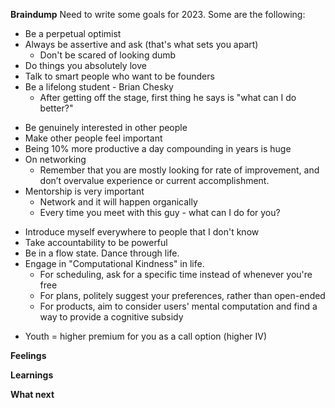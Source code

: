 **Braindump**
Need to write some goals for 2023. Some are the following:

* Be a perpetual optimist
* Always be assertive and ask (that's what sets you apart)
	* Don't be scared of looking dumb
* Do things you absolutely love
* Talk to smart people who want to be founders
* Be a lifelong student - Brian Chesky
	- After getting off the stage, first thing he says is "what can I do better?"
- Be genuinely interested in other people 
- Make other people feel important
- Being 10% more productive a day compounding in years is huge
- On networking
	- Remember that you are mostly looking for rate of improvement, and don’t overvalue experience or current accomplishment.
- Mentorship is very important
	- Network and it will happen organically
	- Every time you meet with this guy - what can I do for you?
* Introduce myself everywhere to people that I don't know
* Take accountability to be powerful
* Be in a flow state. Dance through life.
* Engage in "Computational Kindness" in life. 
	- For scheduling, ask for a specific time instead of whenever you're free
	- For plans, politely suggest your preferences, rather than open-ended
	- For products, aim to consider users' mental computation and find a way to provide a cognitive subsidy
- Youth = higher premium for you as a call option (higher IV)

**Feelings**

**Learnings**

**What next**